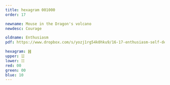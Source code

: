 ```yaml
---
title: hexagram 001000
order: 17

newname: Mouse in the Dragon's volcano
newdesc: Courage

oldname: Enthusiasm
pdf: https://www.dropbox.com/s/yozj1rg54k0hku9/16-17-enthusiasm-self-deception-repose.pdf?dl=0

hexagram: ䷏
upper: ☳
lower: ☷
red: 00
green: 00
blue: 10
---
```

